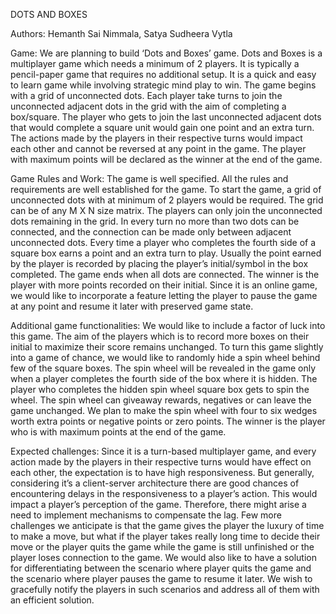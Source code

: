 ﻿DOTS AND BOXES

Authors: Hemanth Sai Nimmala, Satya Sudheera Vytla

Game:
We are planning to build ‘Dots and Boxes’ game. Dots and Boxes is a multiplayer game which needs a minimum of 2 players. It is typically a pencil-paper game that requires no additional setup. It is a quick and easy to learn game while involving strategic mind play to win. The game begins with a grid of unconnected dots. Each player take turns to join the unconnected adjacent dots in the grid with the aim of completing a box/square. The player who gets to join the last unconnected adjacent dots that would complete a square unit would gain one point and an extra turn. The actions made by the players in their respective turns would impact each other and cannot be reversed at any point in the game. The player with maximum points will be declared as the winner at the end of the game.

Game Rules and Work:
The game is well specified. All the rules and requirements are well established for the game. To start the game, a grid of unconnected dots with at minimum of 2 players would be required. The grid can be of any M X N size matrix. The players can only join the unconnected dots remaining in the grid. In every turn no more than two dots can be connected, and the connection can be made only between adjacent unconnected dots. Every time a player who completes the fourth side of a square box earns a point and an extra turn to play. Usually the point earned by the player is recorded by placing the player’s initial/symbol in the box completed. The game ends when all dots are connected. The winner is the player with more points recorded on their initial. Since it is an online game, we would like to incorporate a feature letting the player to pause the game at any point and resume it later with preserved game state.

Additional game functionalities:
We would like to include a factor of luck into this game. The aim of the players which is to record more boxes on their initial to maximize their score remains unchanged. To turn this game slightly into a game of chance, we would like to randomly hide a spin wheel behind few of the square boxes. The spin wheel will be revealed in the game only when a player completes the fourth side of the box where it is hidden. The player who completes the hidden spin wheel square box gets to spin the wheel. The spin wheel can giveaway rewards, negatives or can leave the game unchanged. We plan to make the spin wheel with four to six wedges worth extra points or negative points or zero points. The winner is the player who is with maximum points at the end of the game.

Expected challenges:
Since it is a turn-based multiplayer game, and every action made by the players in their respective turns would have effect on each other, the expectation is to have high responsiveness. But generally, considering it’s a client-server architecture there are good chances of encountering delays in the responsiveness to a player’s action. This would impact a player’s perception of the game. Therefore, there might arise a need to implement mechanisms to compensate the lag.
Few more challenges we anticipate is that the game gives the player the luxury of time to make a move, but what if the player takes really long time to decide their move or the player quits the game while the game is still unfinished or the player loses connection to the game. We would also like to have a solution for differentiating between the scenario where player quits the game and the scenario where player pauses the game to resume it later. We wish to gracefully notify the players in such scenarios and address all of them with an efficient solution.